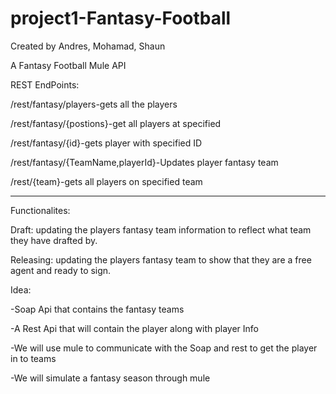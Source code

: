 # project1-Fantasy-Football

Created by Andres, Mohamad, Shaun

A Fantasy Football Mule API


REST EndPoints:


/rest/fantasy/players-gets all the players


/rest/fantasy/{postions}-get all players at specified


/rest/fantasy/{id}-gets player with specified ID


/rest/fantasy/{TeamName,playerId}-Updates player fantasy team


/rest/{team}-gets all players on specified team





------------------------------------------------------------------------------------------------------------------------------


Functionalites:

Draft: updating the players fantasy team information to reflect what team they have drafted by. 

Releasing: updating the players fantasy team to show that they are a free agent and ready to sign. 

Idea:

 -Soap Api that contains the fantasy teams
 
 -A Rest Api that will contain the player along with player Info
 
 -We will use mule to communicate with the Soap and rest to get the player in to teams
 
 -We will simulate a fantasy season through mule
 
